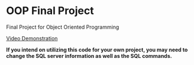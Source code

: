 # OOP Final Project
 Final Project for Object Oriented Programming

[Video Demonstration](https://www.youtube.com/watch?v=ZAWzdO2xHvk)

**If you intend on utilizing this code for your own project, you may need to change the SQL server information as well as the SQL commands.**
